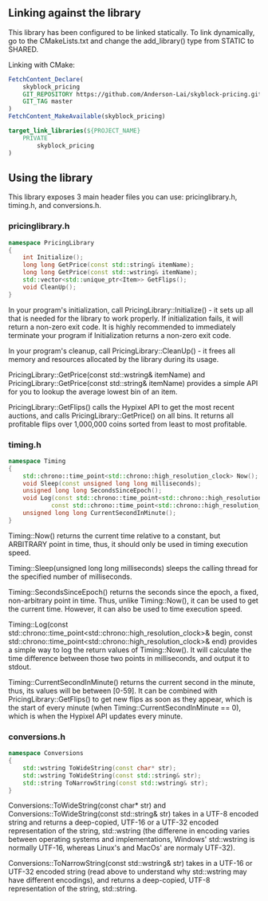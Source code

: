 ## Linking against the library

This library has been configured to be linked statically. To link dynamically, go to the CMakeLists.txt and change the add\_library() type from STATIC to SHARED.  

Linking with CMake:  
``` cmake
FetchContent_Declare(
    skyblock_pricing 
    GIT_REPOSITORY https://github.com/Anderson-Lai/skyblock-pricing.git
    GIT_TAG master
)
FetchContent_MakeAvailable(skyblock_pricing)

target_link_libraries(${PROJECT_NAME}
    PRIVATE
        skyblock_pricing
)
```

## Using the library

This library exposes 3 main header files you can use: pricinglibrary.h, timing.h, and conversions.h.

### pricinglibrary.h

``` cpp
namespace PricingLibrary
{
    int Initialize();
    long long GetPrice(const std::string& itemName);
    long long GetPrice(const std::wstring& itemName);
    std::vector<std::unique_ptr<Item>> GetFlips();
    void CleanUp();
}
```

In your program's initialization, call PricingLibrary::Initialize() - it sets up all that is needed for the library to work properly. If initialization fails, it will
return a non-zero exit code. It is highly recommended to immediately terminate your program if Initialization returns a non-zero exit code.  

In your program's cleanup, call PricingLibrary::CleanUp() - it frees all memory and resources allocated by the library during its usage.  

PricingLibrary::GetPrice(const std::wstring& itemName) and PricingLibrary::GetPrice(const std::string& itemName) provides a simple API for you to lookup the average lowest bin of an item.  

PricingLibrary::GetFlips() calls the Hypixel API to get the most recent auctions, and calls PricingLibrary::GetPrice() on all bins. It returns all profitable flips over 1,000,000
coins sorted from least to most profitable.

### timing.h

``` cpp
namespace Timing
{
    std::chrono::time_point<std::chrono::high_resolution_clock> Now();
    void Sleep(const unsigned long long milliseconds);
    unsigned long long SecondsSinceEpoch();
    void Log(const std::chrono::time_point<std::chrono::high_resolution_clock>& begin,
            const std::chrono::time_point<std::chrono::high_resolution_clock>& end);
    unsigned long long CurrentSecondInMinute();
}
```

Timing::Now() returns the current time relative to a constant, but ARBITRARY point in time, thus, it should only be used in timing execution speed.  

Timing::Sleep(unsigned long long milliseconds) sleeps the calling thread for the specified number of milliseconds.  

Timing::SecondsSinceEpoch() returns the seconds since the epoch, a fixed, non-arbitrary point in time. Thus, unlike Timing::Now(), it can be used to get the current time. However, 
it can also be used to time execution speed.  

Timing::Log(const std::chrono::time\_point\<std::chrono::high\_resolution\_clock>& begin, const std::chrono::time\_point\<std::chrono::high\_resolution\_clock>& end) provides a simple
way to log the return values of Timing::Now(). It will calculate the time difference between those two points in milliseconds, and output it to stdout.  

Timing::CurrentSecondInMinute() returns the current second in the minute, thus, its values will be between [0-59]. It can be combined with PricingLibrary::GetFlips() to get new flips
as soon as they appear, which is the start of every minute (when Timing::CurrentSecondInMinute == 0), which is when the Hypixel API updates every minute.  

### conversions.h

``` cpp
namespace Conversions
{
    std::wstring ToWideString(const char* str);
    std::wstring ToWideString(const std::string& str);
    std::string ToNarrowString(const std::wstring& str);
}
```

Conversions::ToWideString(const char* str) and Conversions::ToWideString(const std::string& str) takes in a UTF-8 encoded string and returns a deep-copied, UTF-16 or a UTF-32 encoded
representation of the string, std::wstring (the differene in encoding varies between operating systems and implementations, Windows' std::wstring is normally UTF-16,
whereas Linux's and MacOs' are normaly UTF-32).  

Conversions::ToNarrowString(const std::wstring& str) takes in a UTF-16 or UTF-32 encoded string (read above to understand why std::wstring may have different encodings), and returns
a deep-copied, UTF-8 representation of the string, std::string.

<!--
### item.h

``` cpp
class Item
{
public:
    Item(const std::string_view uuid, const std::string_view rarity, const std::string_view category,
            const std::string_view itemName, const std::string_view itemLore, const long long price,
            const long long startTime);
    void CalculateProfit(const AuctionHouse& auctionHouse);
    const std::wstring& GetName() const;
    long long GetPrice() const;
    long long GetProfit() const;
    const std::string& GetUuid() const;
    long long GetStartTime() const;
private:
    ...
};
```

Item::CalculateProfit(const AuctionHouse& auctionHouse) should never be called, as the library manages its own internal AuctionHouse instance.  

The constructor should also never be called, as there is no good reason to construct an Item object without being able to calculate its profit or being able to view it on the
in-game auction house without an auction uuid.

The remaining public functions are getters for the item's internal member variables. Item::GetName() retuns a const reference to the item's name as a std::wstring.
Item::GetPrice() returns the item's price as a long long. Item::GetProfit() returns the item's profit as a long long. Item::GetUuid() returns a const reference to the
auction uuid of this item as a std::string. This can be used to view the auction on the in-game auction house with /viewauction [uuid]. Item::GetStartTime() returns the time
at which the auciton was put up on the in-game auction house, in seconds since the epoch.

### auctionhouse.h

Do not include this file, as the library manages its own internal AuctionHouse instance which is used to provide simpler APIs to use in place of the AuctionHouse class' API. If 
you insist on using this header file, read the source code for the [header file](https://github.com/Anderson-Lai/skyblock-pricing/blob/master/include/public/auctionhouse.h)
and the source code for the [implementation file](https://github.com/Anderson-Lai/skyblock-pricing/blob/master/src/auctionhouse.cpp) to understand its API.
This header file is left intentionally undocumented to deter its direct use.
-->
